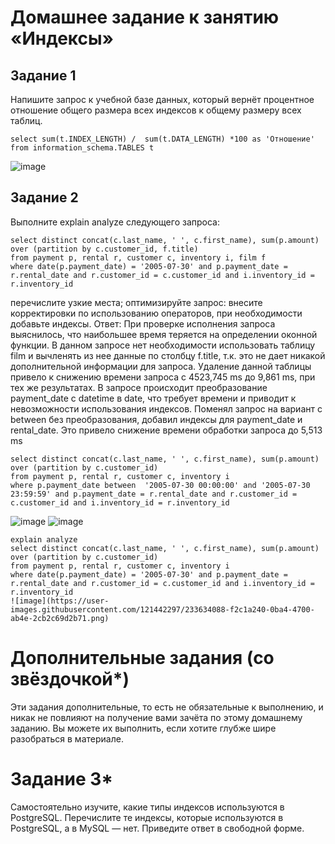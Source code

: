 # Домашнее задание к занятию «Индексы»
## Задание 1
Напишите запрос к учебной базе данных, который вернёт процентное отношение общего размера всех индексов к общему размеру всех таблиц.
```
select sum(t.INDEX_LENGTH) /  sum(t.DATA_LENGTH) *100 as 'Отношение'  
from information_schema.TABLES t
```

![image](https://user-images.githubusercontent.com/121442297/233633472-81244b4a-81ec-4cba-916f-8708d2c2a897.png)


## Задание 2
Выполните explain analyze следующего запроса:
```
select distinct concat(c.last_name, ' ', c.first_name), sum(p.amount) over (partition by c.customer_id, f.title)
from payment p, rental r, customer c, inventory i, film f
where date(p.payment_date) = '2005-07-30' and p.payment_date = r.rental_date and r.customer_id = c.customer_id and i.inventory_id = r.inventory_id
```
перечислите узкие места;
оптимизируйте запрос: внесите корректировки по использованию операторов, при необходимости добавьте индексы.
Ответ:
При проверке исполнения запроса выяснилось, что наибольшее время теряется на определении оконной функции. В данном запросе нет необходимости использовать таблицу film и вычленять из нее данные по столбцу f.title, т.к. это не дает никакой дополнительной информации для запроса. Удаление данной таблицы привело к снижению времени запроса с 4523,745 ms до 9,861 ms, при тех же результатах. В запросе происходит преобразование payment_date с datetime в date, что требует времени и приводит к невозможности использования индексов. Поменял запрос на вариант с between без преобразования, добавил индексы для payment_date и rental_date. Это привело снижение времени обработки запроса до 5,513 ms

```
select distinct concat(c.last_name, ' ', c.first_name), sum(p.amount) over (partition by c.customer_id)
from payment p, rental r, customer c, inventory i
where p.payment_date between  '2005-07-30 00:00:00' and '2005-07-30 23:59:59' and p.payment_date = r.rental_date and r.customer_id = c.customer_id and i.inventory_id = r.inventory_id
```
![image](https://user-images.githubusercontent.com/121442297/233633687-ddb797ae-789b-4d2e-b53d-ae072ab2f87e.png)
![image](https://user-images.githubusercontent.com/121442297/233633770-d802a234-77b1-4a0d-9860-4e8cdf6c5483.png)

```
explain analyze
select distinct concat(c.last_name, ' ', c.first_name), sum(p.amount) over (partition by c.customer_id)
from payment p, rental r, customer c, inventory i
where date(p.payment_date) = '2005-07-30' and p.payment_date = r.rental_date and r.customer_id = c.customer_id and i.inventory_id = r.inventory_id
![image](https://user-images.githubusercontent.com/121442297/233634088-f2c1a240-0ba4-4700-ab4e-2cb2c69d2b71.png)

```
# Дополнительные задания (со звёздочкой*)
Эти задания дополнительные, то есть не обязательные к выполнению, и никак не повлияют на получение вами зачёта по этому домашнему заданию. Вы можете их выполнить, если хотите глубже шире разобраться в материале.
# Задание 3*
Самостоятельно изучите, какие типы индексов используются в PostgreSQL. Перечислите те индексы, которые используются в PostgreSQL, а в MySQL — нет.
Приведите ответ в свободной форме.

